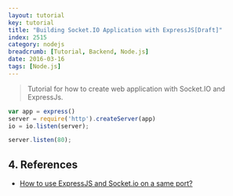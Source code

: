 ```yaml
---
layout: tutorial
key: tutorial
title: "Building Socket.IO Application with ExpressJS[Draft]"
index: 2515
category: nodejs
breadcrumb: [Tutorial, Backend, Node.js]
date: 2016-03-16
tags: [Node.js]
---
```


> Tutorial for how to create web application with Socket.IO and ExpressJs.

```javascript
var app = express()
server = require('http').createServer(app)
io = io.listen(server);

server.listen(80);
```

## 4. References
* [How to use ExpressJS and Socket.io on a same port?](https://stackoverflow.com/questions/12235406/how-to-use-expressjs-and-socket-io-on-a-same-port)
